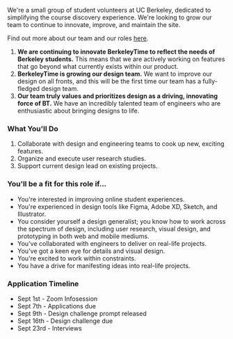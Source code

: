 We're a small group of student volunteers at UC Berkeley, dedicated to simplifying the course discovery experience.
We're looking to grow our team to continue to innovate, improve, and maintain the site.

Find out more about our team and our roles [here](/join).

1. **We are continuing to innovate BerkeleyTime to reflect the needs of Berkeley students.** This means that we are
actively working on features that go beyond what currently exists within our product.
2. **BerkeleyTime is growing our design team.** We want to improve our design on all fronts, and this will be the
first time our team has a fully-fledged design team.
3. **Our team truly values and prioritizes design as a driving, innovating force of BT.** We have an incredibly
talented team of engineers who are enthusiastic about bringing designs to life.

### What You'll Do

1. Collaborate with design and engineering teams to cook up new, exciting features.
2. Organize and execute user research studies.
3. Support current design lead on existing projects.

### You'll be a fit for this role if...

- You're interested in improving online student experiences.
- You're experienced in design tools like Figma, Adobe XD, Sketch, and Illustrator.
- You consider yourself a design generalist; you know how to work across the spectrum of design, including user
  research, visual design, and prototyping in both web and mobile mediums.
- You've collaborated with engineers to deliver on real-life projects.
- You've got a keen eye for details and visual design.
- You're excited to work within constraints.
- You have a drive for manifesting ideas into real-life projects.

### Application Timeline

- Sept 1st - Zoom Infosession
- Sept 7th - Applications due
- Sept 9th - Design challenge prompt released
- Sept 16th - Design challenge due
- Sept 23rd - Interviews